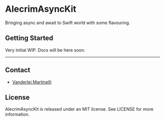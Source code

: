 # AlecrimAsyncKit
Bringing async and await to Swift world with some flavouring.

## Getting Started

Very initial WIP. Docs will be here soon.

---

## Contact

- [Vanderlei Martinelli](https://github.com/vmartinelli)

## License

AlecrimAsyncKit is released under an MIT license. See LICENSE for more information.
